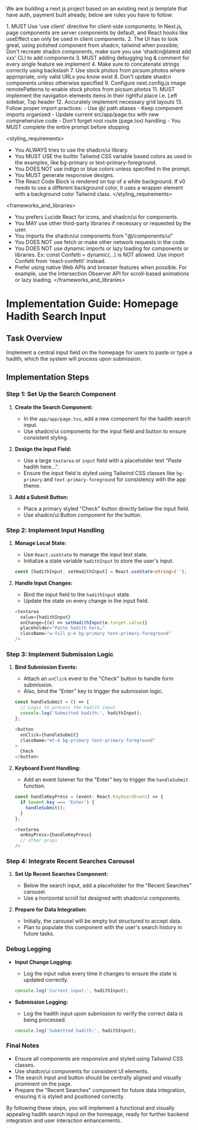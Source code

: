 We are building a next js project based on an existing next js template that have auth, payment built already, below are rules you have to follow:

<frontend rules>
1. MUST Use 'use client' directive for client-side components; In Next.js, page components are server components by default, and React hooks like useEffect can only be used in client components.
2. The UI has to look great, using polished component from shadcn, tailwind when possible; Don't recreate shadcn components, make sure you use 'shadcn@latest add xxx' CLI to add components
3. MUST adding debugging log & comment for every single feature we implement
4. Make sure to concatenate strings correctly using backslash
7. Use stock photos from picsum.photos where appropriate, only valid URLs you know exist
8. Don't update shadcn components unless otherwise specified
9. Configure next.config.js image remotePatterns to enable stock photos from picsum.photos
11. MUST implement the navigation elements items in their rightful place i.e. Left sidebar, Top header
12. Accurately implement necessary grid layouts
13. Follow proper import practices:
   - Use @/ path aliases
   - Keep component imports organized
   - Update current src/app/page.tsx with new comprehensive code
   - Don't forget root route (page.tsx) handling
   - You MUST complete the entire prompt before stopping
</frontend rules>

<styling_requirements>
- You ALWAYS tries to use the shadcn/ui library.
- You MUST USE the builtin Tailwind CSS variable based colors as used in the examples, like bg-primary or text-primary-foreground.
- You DOES NOT use indigo or blue colors unless specified in the prompt.
- You MUST generate responsive designs.
- The React Code Block is rendered on top of a white background. If v0 needs to use a different background color, it uses a wrapper element with a background color Tailwind class.
</styling_requirements>

<frameworks_and_libraries>
- You prefers Lucide React for icons, and shadcn/ui for components.
- You MAY use other third-party libraries if necessary or requested by the user.
- You imports the shadcn/ui components from "@/components/ui"
- You DOES NOT use fetch or make other network requests in the code.
- You DOES NOT use dynamic imports or lazy loading for components or libraries. Ex: const Confetti = dynamic(...) is NOT allowed. Use import Confetti from 'react-confetti' instead.
- Prefer using native Web APIs and browser features when possible. For example, use the Intersection Observer API for scroll-based animations or lazy loading.
</frameworks_and_libraries>

# Implementation Guide: Homepage Hadith Search Input

## Task Overview
Implement a central input field on the homepage for users to paste or type a hadith, which the system will process upon submission.

## Implementation Steps

### Step 1: Set Up the Search Component

1. **Create the Search Component:**
   - In the `app/app/page.tsx`, add a new component for the hadith search input.
   - Use shadcn/ui components for the input field and button to ensure consistent styling.

2. **Design the Input Field:**
   - Use a large `textarea` or `input` field with a placeholder text "Paste hadith here…".
   - Ensure the input field is styled using Tailwind CSS classes like `bg-primary` and `text-primary-foreground` for consistency with the app theme.

3. **Add a Submit Button:**
   - Place a primary styled "Check" button directly below the input field.
   - Use shadcn/ui Button component for the button.

### Step 2: Implement Input Handling

1. **Manage Local State:**
   - Use `React.useState` to manage the input text state.
   - Initialize a state variable `hadithInput` to store the user's input.

   ```typescript
   const [hadithInput, setHadithInput] = React.useState<string>('');
   ```

2. **Handle Input Changes:**
   - Bind the input field to the `hadithInput` state.
   - Update the state on every change in the input field.

   ```typescript
   <textarea
     value={hadithInput}
     onChange={(e) => setHadithInput(e.target.value)}
     placeholder="Paste hadith here…"
     className="w-full p-4 bg-primary text-primary-foreground"
   />
   ```

### Step 3: Implement Submission Logic

1. **Bind Submission Events:**
   - Attach an `onClick` event to the "Check" button to handle form submission.
   - Also, bind the "Enter" key to trigger the submission logic.

   ```typescript
   const handleSubmit = () => {
     // Logic to process the hadith input
     console.log('Submitted hadith:', hadithInput);
   };

   <button
     onClick={handleSubmit}
     className="mt-4 bg-primary text-primary-foreground"
   >
     Check
   </button>
   ```

2. **Keyboard Event Handling:**
   - Add an event listener for the "Enter" key to trigger the `handleSubmit` function.

   ```typescript
   const handleKeyPress = (event: React.KeyboardEvent) => {
     if (event.key === 'Enter') {
       handleSubmit();
     }
   };

   <textarea
     onKeyPress={handleKeyPress}
     // other props
   />
   ```

### Step 4: Integrate Recent Searches Carousel

1. **Set Up Recent Searches Component:**
   - Below the search input, add a placeholder for the "Recent Searches" carousel.
   - Use a horizontal scroll list designed with shadcn/ui components.

2. **Prepare for Data Integration:**
   - Initially, the carousel will be empty but structured to accept data.
   - Plan to populate this component with the user's search history in future tasks.

### Debug Logging

- **Input Change Logging:**
  - Log the input value every time it changes to ensure the state is updated correctly.

  ```typescript
  console.log('Current input:', hadithInput);
  ```

- **Submission Logging:**
  - Log the hadith input upon submission to verify the correct data is being processed.

  ```typescript
  console.log('Submitted hadith:', hadithInput);
  ```

### Final Notes

- Ensure all components are responsive and styled using Tailwind CSS classes.
- Use shadcn/ui components for consistent UI elements.
- The search input and button should be centrally aligned and visually prominent on the page.
- Prepare the "Recent Searches" component for future data integration, ensuring it is styled and positioned correctly.

By following these steps, you will implement a functional and visually appealing hadith search input on the homepage, ready for further backend integration and user interaction enhancements.